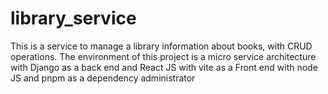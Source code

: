 # library_service
This is a service to manage a library information about books, with CRUD operations. The environment of this project is a micro service architecture with Django as a back end and React JS with vite as a Front end with node JS and pnpm as a dependency administrator
